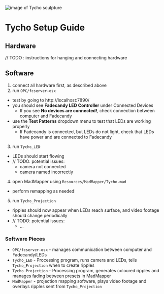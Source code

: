 ![image of Tycho sculpture](http://thomasheidtmann.de/img/160501_TYCHO_Image_01.jpg "Tycho, an interactive object")

Tycho Setup Guide
=================

Hardware
--------

// TODO : instructions for hanging and connecting hardware


Software
--------

1. connect all hardware first, as described above
2. run `OPC/fcserver-osx`
  - test by going to http://localhost:7890/
  - you should see **Fadecandy LED Controller** under Connected Devices
    - If you see **No devices are connected!**, check connection between computer and Fadecandy
  - use the **Test Patterns** dropdown menu to test that LEDs are working properly
    - If Fadecandy is connected, but LEDs do not light, check that LEDs have power and are connected to Fadecandy
3. run `Tycho_LED`
  - LEDs should start flowing
  - // TODO: potential issues:
    - camera not connected
    - camera named incorrectly
4. open MadMapper using `Resources/MadMapper/Tycho.mad`
  - perform remapping as needed
5. run `Tycho_Projection`
  - ripples should now appear when LEDs reach surface, and video footage should change periodically
  - // TODO: potential issues:
    - ...

### Software Pieces

- `OPC/fcserver-osx` - manages communication between computer and Fadecandy/LEDs
- `Tycho_LED` - Processing program, runs camera and LEDs, tells `Tycho_Projection` when to create ripples
- `Tycho_Projection` - Processing program, generates coloured ripples and manages fading between presets in MadMapper
- `MadMapper` - projection mapping software, plays video footage and overlays ripples sent from `Tycho_Projection`
